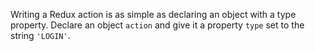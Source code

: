 Writing a Redux action is as simple as declaring an object with a type property. Declare an object `action` and give it a property `type` set to the string `'LOGIN'`.